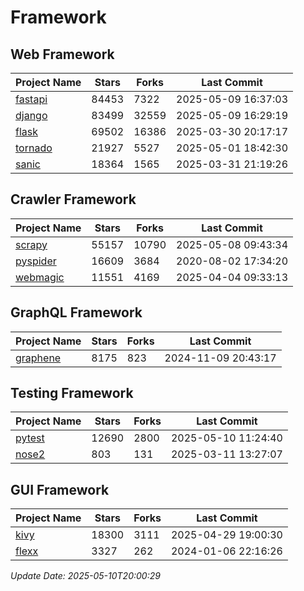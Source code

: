 # Framework

## Web Framework
| Project Name | Stars | Forks | Last Commit |
| ------------ | ----- | ----- | ----------- |
| [fastapi](https://github.com/fastapi/fastapi) | 84453 | 7322 | 2025-05-09 16:37:03 |
| [django](https://github.com/django/django) | 83499 | 32559 | 2025-05-09 16:29:19 |
| [flask](https://github.com/pallets/flask) | 69502 | 16386 | 2025-03-30 20:17:17 |
| [tornado](https://github.com/tornadoweb/tornado) | 21927 | 5527 | 2025-05-01 18:42:30 |
| [sanic](https://github.com/sanic-org/sanic) | 18364 | 1565 | 2025-03-31 21:19:26 |

## Crawler Framework
| Project Name | Stars | Forks | Last Commit |
| ------------ | ----- | ----- | ----------- |
| [scrapy](https://github.com/scrapy/scrapy) | 55157 | 10790 | 2025-05-08 09:43:34 |
| [pyspider](https://github.com/binux/pyspider) | 16609 | 3684 | 2020-08-02 17:34:20 |
| [webmagic](https://github.com/code4craft/webmagic) | 11551 | 4169 | 2025-04-04 09:33:13 |

## GraphQL Framework
| Project Name | Stars | Forks | Last Commit |
| ------------ | ----- | ----- | ----------- |
| [graphene](https://github.com/graphql-python/graphene) | 8175 | 823 | 2024-11-09 20:43:17 |

## Testing Framework
| Project Name | Stars | Forks | Last Commit |
| ------------ | ----- | ----- | ----------- |
| [pytest](https://github.com/pytest-dev/pytest) | 12690 | 2800 | 2025-05-10 11:24:40 |
| [nose2](https://github.com/nose-devs/nose2) | 803 | 131 | 2025-03-11 13:27:07 |

## GUI Framework
| Project Name | Stars | Forks | Last Commit |
| ------------ | ----- | ----- | ----------- |
| [kivy](https://github.com/kivy/kivy) | 18300 | 3111 | 2025-04-29 19:00:30 |
| [flexx](https://github.com/flexxui/flexx) | 3327 | 262 | 2024-01-06 22:16:26 |

*Update Date: 2025-05-10T20:00:29*